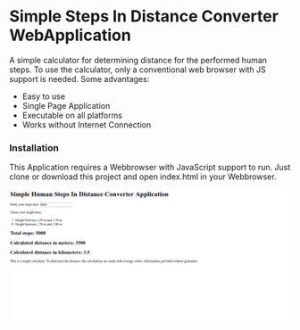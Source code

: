 # Simple Steps In Distance Converter WebApplication
A simple calculator for determining distance for the performed human steps. To use the calculator, only a conventional web browser with JS support is needed.
Some advantages:
  - Easy to use
  - Single Page Application
  - Executable on all platforms
  - Works without Internet Connection

### Installation
This Application requires a Webbrowser with JavaScript support to run.
Just clone or download this project and open index.html in your Webbrowser.

![Alt text](Resources/Public/Images/app_screenshot.png?raw=true "Application Screenshot")